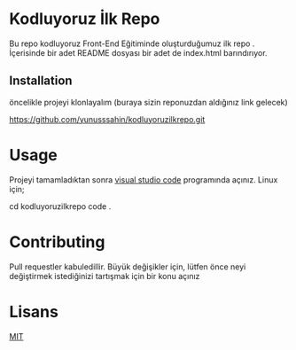 
# **Kodluyoruz İlk Repo**
Bu repo kodluyoruz Front-End Eğitiminde oluşturduğumuz ilk repo . İçerisinde bir adet
README dosyası bir adet de index.html barındırıyor.
## Installation
öncelikle projeyi klonlayalım (buraya sizin reponuzdan aldığınız link gelecek)

 https://github.com/yunusssahin/kodluyoruzilkrepo.git
 # **Usage**
 Projeyi tamamladıktan sonra [visual studio code](https://code.visualstudio.com/) programında açınız.
 Linux için;

 cd kodluyoruzilkrepo 
 code .

# **Contributing**
Pull requestler kabuledillir. Büyük değişikler için, lütfen önce neyi değiştirmek istediğinizi tartışmak için bir konu açınız

# **Lisans**

[MIT](https://startuphukuku.com/mit-lisansi-nedir/#:~:text=MIT%20(mit)%20lisans%C4%B1%2C%201988,kaynak%20ve%20%C3%B6zg%C3%BCr%20yaz%C4%B1l%C4%B1m%20lisans%C4%B1d%C4%B1r.)

